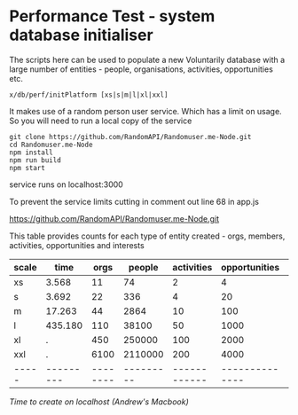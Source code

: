 # Performance Test - system database initialiser

The scripts here can be used to populate a new Voluntarily database with a large number of entities - people, organisations, activities, opportunities etc.

    x/db/perf/initPlatform [xs|s|m|l|xl|xxl]


It makes use of a random person user service. Which has a limit on usage. So you will need to run a local copy of the service

    git clone https://github.com/RandomAPI/Randomuser.me-Node.git
    cd Randomuser.me-Node
    npm install
    npm run build
    npm start

service runs on localhost:3000

To prevent the service limits cutting in comment out line 68 in app.js


https://github.com/RandomAPI/Randomuser.me-Node.git

This table provides counts for each type of entity created - orgs, members, activities, opportunities and interests
 
|scale|     time|    orgs|   people|  activities| opportunities|  interests| AWS Time |
|-----|---------|--------|---------|------------|--------------|-----------|----------|
|   xs|    3.568|      11|       74|           2|             4|          8|          |
|    s|    3.692|      22|      336|           4|            20|        120|          |
|    m|   17.263|      44|     2864|          10|           100|       1200| 3m59.570s|
|    l|  435.180|     110|    38100|          50|          1000|      12000|          |
|   xl|       . |     450|   250000|         100|          2000|      24000|          |
|  xxl|       . |    6100|  2110000|         200|          4000|      48000|          |
|-----|---------|--------|---------|------------|--------------|-----------|----------|

_Time to create on localhost (Andrew's Macbook)_